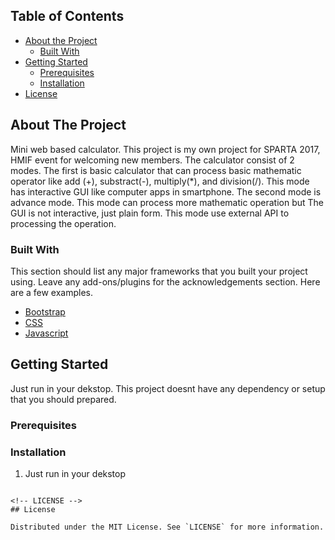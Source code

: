 <!--
*** Thanks for checking out this README Template. If you have a suggestion that would
*** make this better, please fork the repo and create a pull request or simply open
*** an issue with the tag "enhancement".
*** Thanks again! Now go create something AMAZING! :D
-->

<!-- PROJECT SHIELDS -->
<!--
*** I'm using markdown "reference style" links for readability.
*** Reference links are enclosed in brackets [ ] instead of parentheses ( ).
*** See the bottom of this document for the declaration of the reference variables
*** for contributors-url, forks-url, etc. This is an optional, concise syntax you may use.
*** https://www.markdownguide.org/basic-syntax/#reference-style-links
-->
<!-- TABLE OF CONTENTS -->
## Table of Contents

* [About the Project](#about-the-project)
  * [Built With](#built-with)
* [Getting Started](#getting-started)
  * [Prerequisites](#prerequisites)
  * [Installation](#installation)
* [License](#license)



<!-- ABOUT THE PROJECT -->
## About The Project

Mini web based calculator. This project is my own project for SPARTA 2017, HMIF event for welcoming new members. The calculator consist of 2 modes. The first is basic calculator that can process basic mathematic operator like add (+), substract(-), multiply(*), and division(/). This mode has interactive GUI like computer apps in smartphone. The second mode is advance mode. This mode can process more mathematic operation but The GUI is not interactive, just plain form. This mode use external API to processing the operation.

### Built With
This section should list any major frameworks that you built your project using. Leave any add-ons/plugins for the acknowledgements section. Here are a few examples.
* [Bootstrap](https://getbootstrap.com)
* [CSS](https://developer.mozilla.org/en-US/docs/Learn/CSS)
* [Javascript](https://www.javascript.com/)



<!-- GETTING STARTED -->
## Getting Started

Just run in your dekstop. This project doesnt have any dependency or setup that you should prepared.

### Prerequisites

### Installation

1. Just run in your dekstop
```

<!-- LICENSE -->
## License

Distributed under the MIT License. See `LICENSE` for more information.

